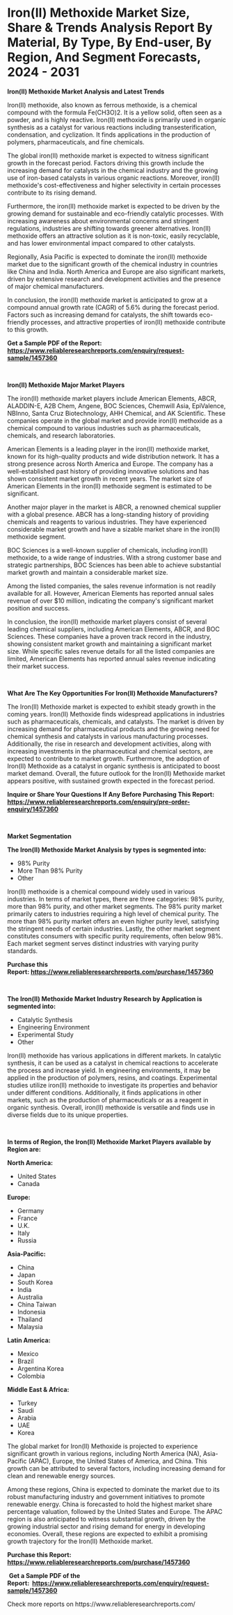 <p><h1>Iron(II) Methoxide Market Size, Share & Trends Analysis Report By Material, By Type, By End-user, By Region, And Segment Forecasts, 2024 - 2031</h1></p><p><strong>Iron(II) Methoxide Market Analysis and Latest Trends</strong></p>
<p><p>Iron(II) methoxide, also known as ferrous methoxide, is a chemical compound with the formula Fe(CH3O)2. It is a yellow solid, often seen as a powder, and is highly reactive. Iron(II) methoxide is primarily used in organic synthesis as a catalyst for various reactions including transesterification, condensation, and cyclization. It finds applications in the production of polymers, pharmaceuticals, and fine chemicals.</p><p>The global iron(II) methoxide market is expected to witness significant growth in the forecast period. Factors driving this growth include the increasing demand for catalysts in the chemical industry and the growing use of iron-based catalysts in various organic reactions. Moreover, iron(II) methoxide's cost-effectiveness and higher selectivity in certain processes contribute to its rising demand.</p><p>Furthermore, the iron(II) methoxide market is expected to be driven by the growing demand for sustainable and eco-friendly catalytic processes. With increasing awareness about environmental concerns and stringent regulations, industries are shifting towards greener alternatives. Iron(II) methoxide offers an attractive solution as it is non-toxic, easily recyclable, and has lower environmental impact compared to other catalysts.</p><p>Regionally, Asia Pacific is expected to dominate the iron(II) methoxide market due to the significant growth of the chemical industry in countries like China and India. North America and Europe are also significant markets, driven by extensive research and development activities and the presence of major chemical manufacturers.</p><p>In conclusion, the iron(II) methoxide market is anticipated to grow at a compound annual growth rate (CAGR) of 5.6% during the forecast period. Factors such as increasing demand for catalysts, the shift towards eco-friendly processes, and attractive properties of iron(II) methoxide contribute to this growth.</p></p>
<p><strong>Get a Sample PDF of the Report:&nbsp; <a href="https://www.reliableresearchreports.com/enquiry/request-sample/1457360">https://www.reliableresearchreports.com/enquiry/request-sample/1457360</a></strong></p>
<p>&nbsp;</p>
<p><strong>Iron(II) Methoxide Major Market Players</strong></p>
<p><p>The iron(II) methoxide market players include American Elements, ABCR, ALADDIN-E, A2B Chem, Angene, BOC Sciences, Chemwill Asia, EpiValence, NBInno, Santa Cruz Biotechnology, AHH Chemical, and AK Scientific. These companies operate in the global market and provide iron(II) methoxide as a chemical compound to various industries such as pharmaceuticals, chemicals, and research laboratories.</p><p>American Elements is a leading player in the iron(II) methoxide market, known for its high-quality products and wide distribution network. It has a strong presence across North America and Europe. The company has a well-established past history of providing innovative solutions and has shown consistent market growth in recent years. The market size of American Elements in the iron(II) methoxide segment is estimated to be significant.</p><p>Another major player in the market is ABCR, a renowned chemical supplier with a global presence. ABCR has a long-standing history of providing chemicals and reagents to various industries. They have experienced considerable market growth and have a sizable market share in the iron(II) methoxide segment.</p><p>BOC Sciences is a well-known supplier of chemicals, including iron(II) methoxide, to a wide range of industries. With a strong customer base and strategic partnerships, BOC Sciences has been able to achieve substantial market growth and maintain a considerable market size.</p><p>Among the listed companies, the sales revenue information is not readily available for all. However, American Elements has reported annual sales revenue of over $10 million, indicating the company's significant market position and success.</p><p>In conclusion, the iron(II) methoxide market players consist of several leading chemical suppliers, including American Elements, ABCR, and BOC Sciences. These companies have a proven track record in the industry, showing consistent market growth and maintaining a significant market size. While specific sales revenue details for all the listed companies are limited, American Elements has reported annual sales revenue indicating their market success.</p></p>
<p>&nbsp;</p>
<p><strong>What Are The Key Opportunities For Iron(II) Methoxide Manufacturers?</strong></p>
<p><p>The Iron(II) Methoxide market is expected to exhibit steady growth in the coming years. Iron(II) Methoxide finds widespread applications in industries such as pharmaceuticals, chemicals, and catalysts. The market is driven by increasing demand for pharmaceutical products and the growing need for chemical synthesis and catalysts in various manufacturing processes. Additionally, the rise in research and development activities, along with increasing investments in the pharmaceutical and chemical sectors, are expected to contribute to market growth. Furthermore, the adoption of Iron(II) Methoxide as a catalyst in organic synthesis is anticipated to boost market demand. Overall, the future outlook for the Iron(II) Methoxide market appears positive, with sustained growth expected in the forecast period.</p></p>
<p><strong>Inquire or Share Your Questions If Any Before Purchasing This Report: <a href="https://www.reliableresearchreports.com/enquiry/pre-order-enquiry/1457360">https://www.reliableresearchreports.com/enquiry/pre-order-enquiry/1457360</a></strong></p>
<p>&nbsp;</p>
<p><strong>Market Segmentation</strong></p>
<p><strong>The Iron(II) Methoxide Market Analysis by types is segmented into:</strong></p>
<p><ul><li>98% Purity</li><li>More Than 98% Purity</li><li>Other</li></ul></p>
<p><p>Iron(II) methoxide is a chemical compound widely used in various industries. In terms of market types, there are three categories: 98% purity, more than 98% purity, and other market segments. The 98% purity market primarily caters to industries requiring a high level of chemical purity. The more than 98% purity market offers an even higher purity level, satisfying the stringent needs of certain industries. Lastly, the other market segment constitutes consumers with specific purity requirements, often below 98%. Each market segment serves distinct industries with varying purity standards.</p></p>
<p><strong>Purchase this Report:&nbsp;<a href="https://www.reliableresearchreports.com/purchase/1457360">https://www.reliableresearchreports.com/purchase/1457360</a></strong></p>
<p>&nbsp;</p>
<p><strong>The Iron(II) Methoxide Market Industry Research by Application is segmented into:</strong></p>
<p><ul><li>Catalytic Synthesis</li><li>Engineering Environment</li><li>Experimental Study</li><li>Other</li></ul></p>
<p><p>Iron(II) methoxide has various applications in different markets. In catalytic synthesis, it can be used as a catalyst in chemical reactions to accelerate the process and increase yield. In engineering environments, it may be applied in the production of polymers, resins, and coatings. Experimental studies utilize iron(II) methoxide to investigate its properties and behavior under different conditions. Additionally, it finds applications in other markets, such as the production of pharmaceuticals or as a reagent in organic synthesis. Overall, iron(II) methoxide is versatile and finds use in diverse fields due to its unique properties.</p></p>
<p>&nbsp;</p>
<p><strong>In terms of Region, the Iron(II) Methoxide Market Players available by Region are:</strong></p>
<p>
    <p> <strong> North America: </strong>
        <ul>
            <li>United States</li>
            <li>Canada</li>
        </ul>
        </p> 
    <p> <strong> Europe: </strong>
        <ul>
            <li>Germany</li>
            <li>France</li>
            <li>U.K.</li>
            <li>Italy</li>
            <li>Russia</li>
        </ul>
        </p> 
    <p> <strong> Asia-Pacific: </strong>
        <ul>
            <li>China</li>
            <li>Japan</li>
            <li>South Korea</li>
            <li>India</li>
            <li>Australia</li>
            <li>China Taiwan</li>
            <li>Indonesia</li>
            <li>Thailand</li>
            <li>Malaysia</li>
        </ul>
        </p> 
    <p> <strong> Latin America: </strong>
        <ul>
            <li>Mexico</li>
            <li>Brazil</li>
            <li>Argentina Korea</li>
            <li>Colombia</li>
        </ul>
        </p> 
    <p> <strong> Middle East & Africa: </strong>
        <ul>
            <li>Turkey</li>
            <li>Saudi</li>
            <li>Arabia</li>
            <li>UAE</li>
            <li>Korea</li>
        </ul>
    </p>
    </p>
<p><p>The global market for Iron(II) Methoxide is projected to experience significant growth in various regions, including North America (NA), Asia-Pacific (APAC), Europe, the United States of America, and China. This growth can be attributed to several factors, including increasing demand for clean and renewable energy sources. </p><p>Among these regions, China is expected to dominate the market due to its robust manufacturing industry and government initiatives to promote renewable energy. China is forecasted to hold the highest market share percentage valuation, followed by the United States and Europe. The APAC region is also anticipated to witness substantial growth, driven by the growing industrial sector and rising demand for energy in developing economies. Overall, these regions are expected to exhibit a promising growth trajectory for the Iron(II) Methoxide market.</p></p>
<p><strong>Purchase this Report: <a href="https://www.reliableresearchreports.com/purchase/1457360">https://www.reliableresearchreports.com/purchase/1457360</a></strong></p>
<p>&nbsp;<strong>Get a Sample PDF of the Report:&nbsp;&nbsp;<a href="https://www.reliableresearchreports.com/enquiry/request-sample/1457360">https://www.reliableresearchreports.com/enquiry/request-sample/1457360</a></strong></p>
<p><strong></strong></p>
<p>Check more reports on https://www.reliableresearchreports.com/</p>